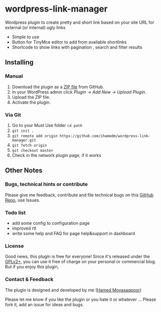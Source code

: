 # wordpress-link-manager
Wordpress plugin to create pretty and short link based on your site URL for external (or internal) ugly links
* Simple to use
* Button for TinyMce editor to add from available shortlinks
* Shortcode to show links with pagination , search and filter results
 
 ## Installing
 ### Manual
  1. Download the plugin as a [ZIP file](https://github.com/ihamedm/wordpress-link-manager/archive/master.zip) from GitHub.
  2. In your WordPress admin click *Plugin -> Add New -> Upload Plugin*.
  3. Upload the ZIP file.
  4. Activate the plugin.
  
  ### Via Git
   1. Go to your Must Use folder `cd path`
   2. `git init .`
   3. `git remote add origin https://github.com/ihamedm/wordpress-link-manager.git`
   4. `git fetch origin`
   5. `git checkout master`
   6. Check in the network plugin page, if it works

## Other Notes
### Bugs, technical hints or contribute
Please give me feedback, contribute and file technical bugs on this 
[GitHub Repo](https://github.com/ihamedm/wordpress-link-manager), use Issues.

### Todo list
* add some config to configuration page
* improved rtl
* write some help and FAQ for page help&support in dashboard


### License
Good news, this plugin is free for everyone! Since it's released under the [GPLv2+](./LICENSE), 
you can use it free of charge on your personal or commercial blog. But if you enjoy this plugin,


### Contact & Feedback
The plugin is designed and developed by me ([Hamed Movasaqpoor](https://movasaqpoor.ir))

Please let me know if you like the plugin or you hate it or whatever ... 
Please fork it, add an issue for ideas and bugs. 